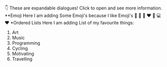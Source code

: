 👇 These are expandable dialogues! Click to open and see more information.
**Emoji
 Here I am adding Some Emoji's because I like Emoji's
 🎨 🎯 🎵 ♥️ 🙂 💻 ❤️
*Ordered Lists
Here I am adding List of my favourite things:
1. Art
2. Music
3. Programming
4. Cycling
5. Motivating
6. Travelling
